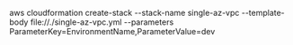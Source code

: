 aws cloudformation create-stack --stack-name single-az-vpc --template-body file://./single-az-vpc.yml --parameters ParameterKey=EnvironmentName,ParameterValue=dev
